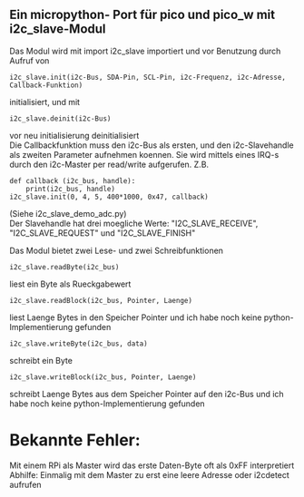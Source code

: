 ## Ein micropython- Port für pico und pico_w mit i2c_slave-Modul
Das Modul wird mit import i2c_slave importiert und vor Benutzung durch Aufruf von
```
i2c_slave.init(i2c-Bus, SDA-Pin, SCL-Pin, i2c-Frequenz, i2c-Adresse, Callback-Funktion)
```
initialisiert, und mit
```
i2c_slave.deinit(i2c-Bus)
```
vor neu initialisierung deinitialisiert\
Die Callbackfunktion muss den i2c-Bus als ersten, und den i2c-Slavehandle als zweiten Parameter aufnehmen koennen. Sie wird mittels eines IRQ-s durch den i2c-Master per read/write aufgerufen. Z.B.
```
def callback (i2c_bus, handle):
    print(i2c_bus, handle)
i2c_slave.init(0, 4, 5, 400*1000, 0x47, callback)
```
(Siehe i2c_slave_demo_adc.py)\
Der Slavehandle hat drei moegliche Werte: "I2C_SLAVE_RECEIVE", "I2C_SLAVE_REQUEST" und "I2C_SLAVE_FINISH"

Das Modul bietet zwei Lese- und zwei Schreibfunktionen
```
i2c_slave.readByte(i2c_bus)
```
liest ein Byte als Rueckgabewert
```
i2c_slave.readBlock(i2c_bus, Pointer, Laenge) 
```
liest Laenge Bytes in den Speicher Pointer und ich habe noch keine python-Implementierung gefunden
```
i2c_slave.writeByte(i2c_bus, data)
```
schreibt ein Byte
```
i2c_slave.writeBlock(i2c_bus, Pointer, Laenge)
```
schreibt Laenge Bytes aus dem Speicher Pointer auf den i2c-Bus und ich habe noch keine python-Implementierung gefunden

# Bekannte Fehler:
Mit einem RPi als Master wird das erste Daten-Byte oft als 0xFF interpretiert
Abhilfe: Einmalig mit dem Master zu erst eine leere Adresse oder i2cdetect aufrufen
